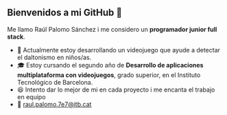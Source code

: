 ## Bienvenidos a mi GitHub 👋
Me llamo Raúl Palomo Sánchez i me considero un **programador junior full stack**.
- 🔴 Actualmente estoy desarrollando un videojuego que ayude a detectar el daltonismo en niños/as.
- 🎓 Estoy cursando el segundo año de **Desarrollo de aplicaciones multiplataforma con videojuegos**, grado superior, en el Instituto Tecnológico de Barcelona.
- 😆 Intento dar lo mejor de mi en cada proyecto i me encanta el trabajo en equipo
- 📩 raul.palomo.7e7@itb.cat
<!--
**RaulPalomo/RaulPalomo** is a ✨ _special_ ✨ repository because its `README.md` (this file) appears on your GitHub profile.

Here are some ideas to get you started:

- 🔭 I’m currently working on ...
- 🌱 I’m currently learning ...
- 👯 I’m looking to collaborate on ...
- 🤔 I’m looking for help with ...
- 💬 Ask me about ...
- 📫 How to reach me: ...
- 😄 Pronouns: ...
- ⚡ Fun fact: ...
-->
